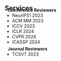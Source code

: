 <h2 id="Services" style="margin: 2px 0px -15px;">Services</h2>

<h4 style="margin:0 10px 0px;">Conference Reviewers</h4>

<ul style="margin:0 0 5px;">
  <li>NeurIPS1 2023</li>
  <li>ACM MM 2023</li>
  <li>ICCV 2023</li>
  <li>ICLR 2024</li>
  <li>CVPR 2024</li>
  <li>ICASSP 2024</li>
</ul>

<h4 style="margin:0 10px 0;">Journal Reviewers</h4>

<ul style="margin:0 0 5px;">
  <li>TCSVT 2023</li>
</ul>

